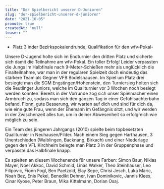 ```yaml
---
title: "Der Spielbericht unserer D-Junioren"
slug: "der-spielbericht-unserer-d-junioren"
date: "2021-10-05"
promote: true
createdAt: "null"
teaser: ""
---
```

- Platz 3 inder Bezirkspokalendrunde, Qualifikation für den wfv-Pokal-


Unsere D-Jugend holte sich im Endturnier den dritten Platz und sicherte sich damit die Teilnahme am wfv-Pokal. Ein toller Erfolg! Leider verpassten die Jungs im Halbfinale nach 9-Meter-Schießen mehr als unglücklich die Finalteilnahme, war man in der regulären Spielzeit  doch eindeutig das stärkere Team als Gegner VFB Bodelshausen. Im Spiel um Platz drei besiegte man die SGM Engstingen/Hohenstein, den Turniersieg holten sich die Reutlinger Juniors, welche im Qualiturnier vor 3 Wochen noch besiegt werden konnten. Bereits in der Vorrunde zog sich unser Spielmacher einen Armbruch zu, sodass man sich den ganzen Tag in einer Gefühlsachterbahn befand. Fionn, gute Besserung, wir warten auf dich und sind für dich da, wie eine gute Frau, wenn der Ehemann im Gefängnis sitzt, und wir werden in der Zwischenzeit alles tun, um in deiner Abwesenheit so erfolgreich wie möglich zu sein.


Ein Team des jüngeren Jahrgangs (2010) spielte beim topbesetzten Qualiturnier in Neuhausen/Filder. Nach einem Sieg gegen Harthausen, 3 Unentschieden (Waiblingen, Backnang, Birkach) und einer Niederlage gegen den VFL Kirchheim belegte man Platz 3 in der Gruppenphase und verpasste das Halbfinale knapp.


Es spielten an diesem Wochenende für unsere Farben: Simon Baur, Niklas Mayer, Noel Akkoc, David Schmid, Linas Walker, Theo Steinhauser, Leo Filipovic, Fionn Fogl, Ben Paetzold, Elay Sepe, Chrisi Jesch, Luka Maric, Noah Bez, Enis Pekel, Benedikt Dehner, Ivan Dominikovic, Jannis Klees, Cinar Kyose, Peter Braun, Mika Kittelmann, Dorian Osaj.
